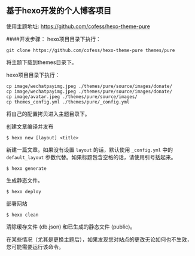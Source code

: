 ## 基于hexo开发的个人博客项目

使用主题地址:  https://github.com/cofess/hexo-theme-pure

####开发步骤：
hexo项目目录下执行：

```
git clone https://github.com/cofess/hexo-theme-pure themes/pure
```

将主题下载到themes目录下。

hexo项目目录下执行：

```
cp image/wechatpayimg.jpeg ./themes/pure/source/images/donate/
cp image/wechatpayimg.jpeg ./themes/pure/source/images/donate/
cp image/avatar.jpeg ./themes/pure/source/images/
cp themes_config.yml ./themes/pure/_config.yml
```
将自己的配置拷贝进入主题目录下。

创建文章编译并发布

```
$ hexo new [layout] <title>

```
新建一篇文章。如果没有设置 ``layout`` 的话，默认使用 ``_config.yml`` 中的 ``default_layout`` 参数代替。如果标题包含空格的话，请使用引号括起来。

```
$ hexo generate
```
生成静态文件。

```
$ hexo deploy
```
部署网站

```
$ hexo clean
```
清除缓存文件 (db.json) 和已生成的静态文件 (public)。

在某些情况（尤其是更换主题后），如果发现您对站点的更改无论如何也不生效，您可能需要运行该命令。

